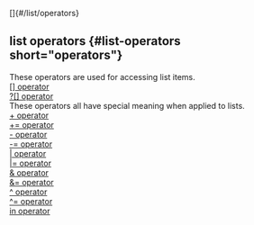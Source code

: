 []{#/list/operators}    
## list operators {#list-operators short="operators"}    
These operators are used for accessing list items.    
[\[\] operator](/ref/operator/%5B%5D.md)    
[?\[\] operator](/ref/operator/%3F%5B%5D.md)    
These operators all have special meaning when applied to lists.    
[+ operator](/ref/operator/+.md)    
[+= operator](/ref/operator/+=.md)    
[- operator](/ref/operator/-.md)    
[-= operator](/ref/operator/-=.md)    
[\| operator](/ref/operator/%7C.md)    
[\|= operator](/ref/operator/%7C=.md)    
[& operator](/ref/operator/&.md)    
[&= operator](/ref/operator/&=.md)    
[\^ operator](/ref/operator/%5E.md)    
[\^= operator](/ref/operator/%5E=.md)    
[in operator](/ref/operator/in.md)  